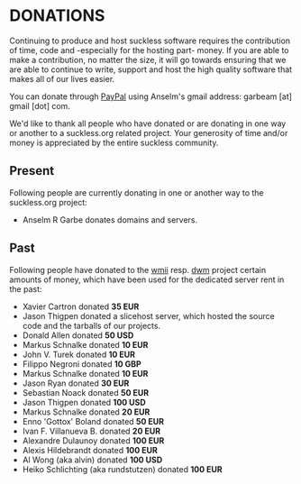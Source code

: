 DONATIONS
=========
Continuing to produce and host suckless software requires the contribution of time, code and -especially for the hosting part- money. If you are able to make a contribution, no matter the size, it will go towards ensuring that we are able to continue to write, support and host the high quality software that makes all of our lives easier.

You can donate through [PayPal](https://paypal.com/) using Anselm's gmail address:
garbeam [at] gmail [dot] com.

We'd like to thank all people who have donated or are donating in one way or another
to a suckless.org related project. Your generosity of time and/or money is appreciated by the entire suckless community.

Present
-------
Following people are currently donating in one or another way to the suckless.org project:

* Anselm R Garbe donates domains and servers.

Past
----
Following people have donated to the [wmii](/wmii) resp. [dwm](/dwm) project
certain amounts of money, which have been used for the dedicated server rent
in the past:

* Xavier Cartron donated <b> 35 EUR </b>
* Jason Thigpen donated a slicehost server, which hosted the source code and the tarballs of our projects.
* Donald Allen donated <b> 50 USD </b>
* Markus Schnalke donated <b> 10 EUR </b>
* John V. Turek donated <b> 10 EUR</b>
* Filippo Negroni donated <b> 10 GBP </b>
* Markus Schnalke donated <b> 10 EUR</b>
* Jason Ryan donated <b>30 EUR</b>
* Sebastian Noack donated <b> 50 EUR </b>
* Jason Thigpen donated <b> 100 USD </b>
* Markus Schnalke donated <b> 20 EUR </b>
* Enno 'Gottox' Boland donated <b>50 EUR</b>
* Ivan F. Villanueva B. donated <b>20 EUR</b>
* Alexandre Dulaunoy donated <b>100 EUR</b>
* Alexis Hildebrandt donated <b>100 EUR</b>
* Al Wong (aka alvin) donated <b>100 USD</b>
* Heiko Schlichting (aka rundstutzen) donated <b>100 EUR</b>


